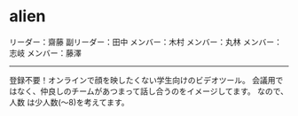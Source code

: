 # alien

リーダー：齋藤
副リーダー：田中
メンバー：木村
メンバー：丸林
メンバー：志岐
メンバー：藤澤

---

登録不要！オンラインで顔を映したくない学生向けのビデオツール。 会議用ではなく、仲良しのチームがあつまって話し合うのをイメージしてます。 なので、人数 は少人数(〜8)を考えてます。
